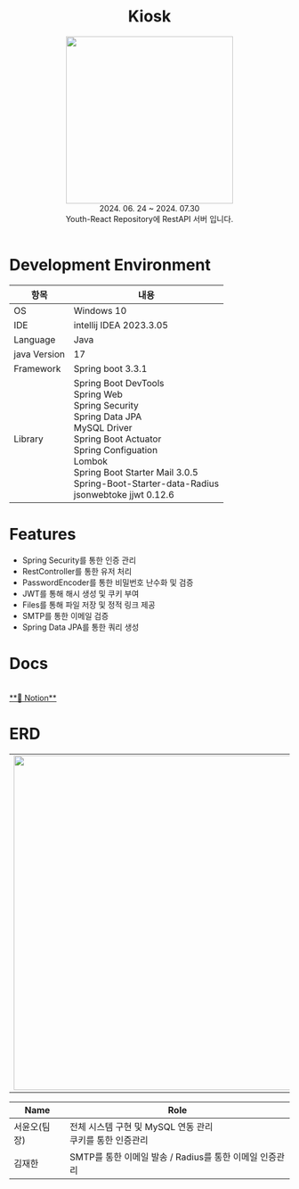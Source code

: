 <div align="center">
<h1>Kiosk</h1>
<img src="https://github.com/user-attachments/assets/9317c18b-0f4b-49f8-a8f3-8779f5655373" width=300, height=300>

<br>
 2024. 06.  24 ~ 2024. 07.30 <br>
Youth-React Repository에 RestAPI 서버 입니다. 

<br>
<br>
</div>

# **Development Environment**

| 항목 | 내용 |
| --- | --- |
| OS | Windows 10 |
| IDE | intellij IDEA 2023.3.05 |
| Language | Java |
| java Version | 17 |
| Framework | Spring boot 3.3.1 |
| Library | Spring Boot DevTools <br> Spring Web <br> Spring Security <br> Spring Data JPA <br> MySQL Driver <br> Spring Boot Actuator <br> Spring Configuation <br> Lombok <br> Spring Boot Starter Mail 3.0.5 <br> Spring-Boot-Starter-data-Radius <br> jsonwebtoke jjwt 0.12.6  <br> |
# **Features**
* Spring Security를 통한 인증 관리
* RestController를 통한 유저 처리
* PasswordEncoder를 통한 비밀번호 난수화 및 검증
* JWT를 통해 해시 생성 및 쿠키 부여
* Files를 통해 파일 저장 및 정적 링크 제공
* SMTP를 통한 이메일 검증
* Spring Data JPA를 통한 쿼리 생성


# Docs 

<br>
<a href="https://minjunkang.notion.site/cf4c4d9b5f9a48b2943ac1b4d734f052?v=965921ef42444c589abb8c7e4aab3d24&pvs=4"> **📒 Notion**
</a> 



# ERD
<table>
<tr>
  
<td> <img width=600 src="https://github.com/user-attachments/assets/1bf55ed0-63ac-43d6-83ff-8f1ba6f1197f" > </td>
<td> <img width=600 src="https://github.com/user-attachments/assets/e066d619-9021-49da-8d12-4faed13d8413" > </td>
<td> <img width=600 src="https://github.com/user-attachments/assets/d6c0cd76-a710-4ed4-b568-301bef811335" > </td>
</tr>
</table>


| Name | Role |
| --- | --- |
| 서윤오(팀장) | 전체 시스템 구현 및 MySQL 연동 관리 <br> 쿠키를 통한 인증관리 |
| 김재한 | SMTP를 통한 이메일 발송 / Radius를 통한 이메일 인증관리 |



# 
